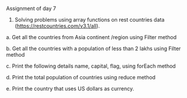 Assignment of day 7

1. Solving problems using array functions on rest countries data (https://restcountries.com/v3.1/all).

a. Get all the countries from Asia continent /region using Filter method

b. Get all the countries with a population of less than 2 lakhs using Filter method

c. Print the following details name, capital, flag, using forEach method

d. Print the total population of countries using reduce method

e. Print the country that uses US dollars as currency.
